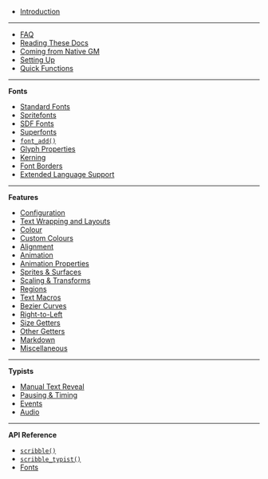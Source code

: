 -   [Introduction](README)

---

-   [FAQ](faq)
-   [Reading These Docs](reading-these-docs)
-   [Coming from Native GM](coming-from-native-gm)
-   [Setting Up](setting-up)
-   [Quick Functions](quick-functions)

---

**Fonts**

-   [Standard Fonts](standard-fonts)
-   [Spritefonts](spritefonts)
-   [SDF Fonts](sdf-fonts)
-   [Superfonts](superfont-functions)
-   [`font_add()`](font_add)
-   [Glyph Properties](glyph-properties)
-   [Kerning](kerning)
-   [Font Borders](font-borders)
-   [Extended Language Support](extended-language-support)

---

**Features**

-   [Configuration](configuration)
-   [Text Wrapping and Layouts](text-wrapping-and-layouts)
-   [Colour](colour)
-   [Custom Colours](custom-colours)
-   [Alignment](Alignment)
-   [Animation](Animation)
-   [Animation Properties](animation-properties)
-   [Sprites & Surfaces](sprites-and-surfaces)
-   [Scaling & Transforms](scaling-and-transforms)
-   [Regions](regions)
-   [Text Macros](text-macros)
-   [Bezier Curves](bezier-curves)
-   [Right-to-Left](right-to-left)
-   [Size Getters](size-getters)
-   [Other Getters](other-getters)
-   [Markdown](markdown)
-   [Miscellaneous](miscellaneous)

---

**Typists**

-   [Manual Text Reveal](manual-text-reveal)
-   [Pausing & Timing](typist-pausing-and-timing)
-   [Events](typist-events)
-   [Audio](typist-audio)

---

**API Reference**

-   [`scribble()`](scribble-methods)
-   [`scribble_typist()`](typist-methods)
-   [Fonts](fonts)